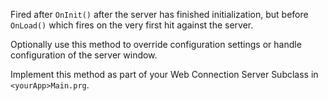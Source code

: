 ﻿Fired after `OnInit()` after the server has finished initialization, but before `OnLoad()` which fires on the very first hit against the server.

Optionally use this method to override configuration settings or handle configuration of the server window.

Implement this method as part of your Web Connection Server Subclass in `<yourApp>Main.prg`.